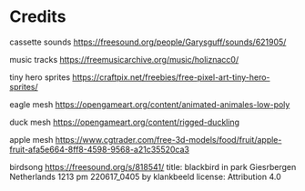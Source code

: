 # Credits

cassette sounds
https://freesound.org/people/Garysguff/sounds/621905/

music tracks
https://freemusicarchive.org/music/holiznacc0/

tiny hero sprites
https://craftpix.net/freebies/free-pixel-art-tiny-hero-sprites/

eagle mesh
https://opengameart.org/content/animated-animales-low-poly

duck mesh
https://opengameart.org/content/rigged-duckling

apple mesh
https://www.cgtrader.com/free-3d-models/food/fruit/apple-fruit-afa5e664-8ff8-4598-9568-a21c35520ca3

birdsong
https://freesound.org/s/818541/
title: blackbird in park Giesrbergen Netherlands 1213 pm 220617_0405 by klankbeeld
license: Attribution 4.0
